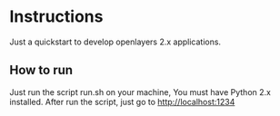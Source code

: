# Instructions

Just a quickstart to develop openlayers 2.x applications.

## How to run

Just run the script run.sh on your machine, You must have Python 2.x installed. After run the script, just go to [http://localhost:1234](http://localhost:1234)
